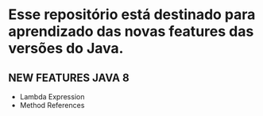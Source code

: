 ﻿# Esse repositório está destinado para aprendizado das novas features das versões do Java.

## NEW FEATURES JAVA 8
- Lambda Expression
- Method References